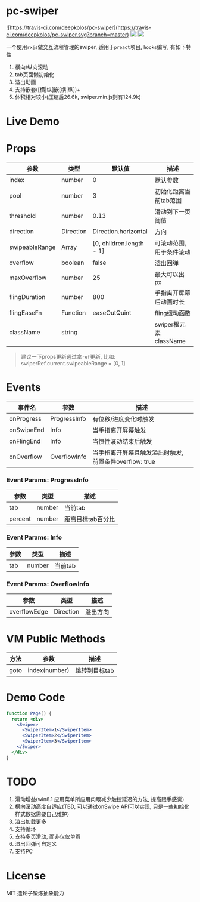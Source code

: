 # pc-swiper

![https://travis-ci.com/deepkolos/pc-swiper](https://travis-ci.com/deepkolos/pc-swiper.svg?branch=master)
![](https://img.shields.io/npm/dt/pc-swiper.svg)
![](https://img.shields.io/npm/v/pc-swiper.svg)

一个使用`rxjs`做交互流程管理的swiper, 适用于`preact`项目, `hooks`编写, 有如下特性

1. 横向/纵向滚动
2. tab页面懒初始化
3. 溢出动画
4. 支持嵌套([横|纵]嵌[横|纵])+
5. 体积相对较小(压缩后26.6k, swiper.min.js则有124.9k)

# Live Demo

# Props

| 参数           | 类型      | 默认值                   | 描述                     |
| -------------- | --------- | ------------------------ | ------------------------ |
| index          | number    | 0                        | 默认参数                 |
| pool           | number    | 3                        | 初始化距离当前tab范围    |
| threshold      | number    | 0.13                     | 滑动到下一页阈值         |
| direction      | Direction | Direction.horizontal     | 方向                     |
| swipeableRange | Array     | [0, children.length - 1] | 可滚动范围, 用于条件滚动 |
| overflow       | boolean   | false                    | 溢出回弹                 |
| maxOverflow    | number    | 25                       | 最大可以出px             |
| flingDuration  | number    | 800                      | 手指离开屏幕后动画时长   |
| flingEaseFn    | Function  | easeOutQuint             | fling缓动函数            |
| className      | string    |                          | swiper根元素className    |

> 建议一下props更新通过拿`ref`更新, 比如: swiperRef.current.swipeableRange = [0, 1]

# Events

| 事件名     | 参数         | 描述                                                   |
| ---------- | ------------ | ------------------------------------------------------ |
| onProgress | ProgressInfo | 有位移/进度变化时触发                                  |
| onSwipeEnd | Info         | 当手指离开屏幕触发                                     |
| onFlingEnd | Info         | 当惯性滚动结束后触发                                   |
| onOverflow | OverflowInfo | 当手指离开屏幕且触发溢出时触发, 前置条件overflow: true |

### Event Params: ProgressInfo

| 参数    | 类型   | 描述              |
| ------- | ------ | ----------------- |
| tab     | number | 当前tab           |
| percent | number | 距离目标tab百分比 |

### Event Params: Info

| 参数 | 类型   | 描述    |
| ---- | ------ | ------- |
| tab  | number | 当前tab |


### Event Params: OverflowInfo

| 参数         | 类型      | 描述     |
| ------------ | --------- | -------- |
| overflowEdge | Direction | 溢出方向 |

# VM Public Methods

| 方法 | 参数          | 描述          |
| ---- | ------------- | ------------- |
| goto | index(number) | 跳转到目标tab |

# Demo Code

```jsx
function Page() {
  return <div>
    <Swiper>
      <SwiperItem>1</SwiperItem>
      <SwiperItem>2</SwiperItem>
      <SwiperItem>3</SwiperItem>
    </Swiper>
  </div>
}
```

# TODO

1. 滑动增益(win8.1 应用菜单所应用肉眼减少触控延迟的方法, 提高跟手感觉)
2. 横向滚动高度自适应(TBD, 可以通过onSwipe API可以实现, 只是一些初始化样式数据需要自己维护)
3. 溢出加载更多
5. 支持循环
6. 支持多页滑动, 而非仅仅单页
7. 溢出回弹可自定义
8. 支持PC

# License

MIT 造轮子锻炼抽象能力
